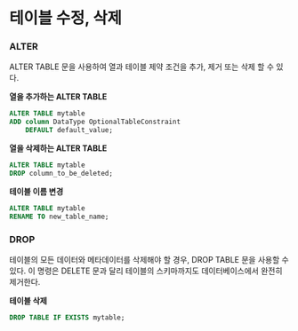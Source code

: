 # 테이블 수정, 삭제

### ALTER
ALTER TABLE 문을 사용하여 열과 테이블 제약 조건을 추가, 제거 또는 삭제 할 수 있다.

**열을 추가하는 ALTER TABLE**
```sql
ALTER TABLE mytable
ADD column DataType OptionalTableConstraint 
    DEFAULT default_value;
```

**열을 삭제하는 ALTER TABLE**
```sql
ALTER TABLE mytable
DROP column_to_be_deleted;
```

**테이블 이름 변경**
```sql
ALTER TABLE mytable
RENAME TO new_table_name;
```

### DROP
테이블의 모든 데이터와 메타데이터를 삭제해야 할 경우, DROP TABLE 문을 사용할 수 있다. 이 명령은 DELETE 문과 달리 테이블의 스키마까지도 데이터베이스에서 완전히 제거한다.

**테이블 삭제**
```sql
DROP TABLE IF EXISTS mytable;
```
